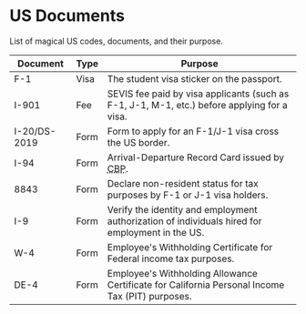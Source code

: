 # US Documents

List of magical US codes, documents, and their purpose.

| Document     | Type | Purpose                                                                                              |
| ------------ | ---- | ---------------------------------------------------------------------------------------------------- |
| F-1          | Visa | The student visa sticker on the passport.                                                            |
| I-901        | Fee  | SEVIS fee paid by visa applicants (such as F-1, J-1, M-1, etc.) before applying for a visa.          |
| I-20/DS-2019 | Form | Form to apply for an F-1/J-1 visa cross the US border.                                               |
| I-94         | Form | Arrival-Departure Record Card issued by <abbr title="U.S. Customs and Border Protection">CBP</abbr>. |
| 8843         | Form | Declare non-resident status for tax purposes by F-1 or J-1 visa holders.                             |
| I-9          | Form | Verify the identity and employment authorization of individuals hired for employment in the US.      |
| W-4          | Form | Employee's Withholding Certificate for Federal income tax purposes.                                  |
| DE-4         | Form | Employee's Withholding Allowance Certificate for California Personal Income Tax (PIT) purposes.      |

